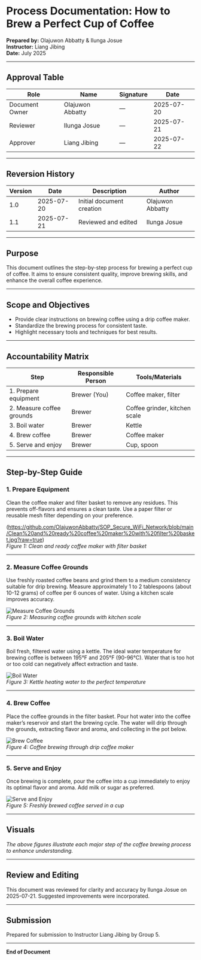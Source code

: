 # Process Documentation: How to Brew a Perfect Cup of Coffee

**Prepared by:** Olajuwon Abbatty & Ilunga Josue  
**Instructor:** Liang Jibing  
**Date:** July 2025

---

## Approval Table  
| Role             | Name             | Signature | Date       |  
|------------------|------------------|-----------|------------|  
| Document Owner   | Olajuwon Abbatty | —         | 2025-07-20 |  
| Reviewer        | Ilunga Josue     | —         | 2025-07-21 |  
| Approver        | Liang Jibing     | —         | 2025-07-22 |  

---

## Reversion History  
| Version | Date       | Description              | Author           |  
|---------|------------|--------------------------|------------------|  
| 1.0     | 2025-07-20 | Initial document creation | Olajuwon Abbatty |  
| 1.1     | 2025-07-21 | Reviewed and edited       | Ilunga Josue     |  

---

## Purpose  
This document outlines the step-by-step process for brewing a perfect cup of coffee. It aims to ensure consistent quality, improve brewing skills, and enhance the overall coffee experience.

---

## Scope and Objectives  
- Provide clear instructions on brewing coffee using a drip coffee maker.  
- Standardize the brewing process for consistent taste.  
- Highlight necessary tools and techniques for best results.

---

## Accountability Matrix  

| Step                      | Responsible Person | Tools/Materials                  |  
|---------------------------|--------------------|---------------------------------|  
| 1. Prepare equipment      | Brewer (You)       | Coffee maker, filter             |  
| 2. Measure coffee grounds | Brewer            | Coffee grinder, kitchen scale    |  
| 3. Boil water            | Brewer            | Kettle                          |  
| 4. Brew coffee           | Brewer            | Coffee maker                    |  
| 5. Serve and enjoy       | Brewer            | Cup, spoon                      |  

---

## Step-by-Step Guide  

### 1. Prepare Equipment  
Clean the coffee maker and filter basket to remove any residues. This prevents off-flavors and ensures a clean taste. Use a paper filter or reusable mesh filter depending on your preference.

(https://github.com/OlajuwonAbbatty/SOP_Secure_WiFi_Network/blob/main/Clean%20and%20ready%20coffee%20maker%20with%20filter%20basket.jpg?raw=true)  
*Figure 1: Clean and ready coffee maker with filter basket*

---

### 2. Measure Coffee Grounds  
Use freshly roasted coffee beans and grind them to a medium consistency suitable for drip brewing. Measure approximately 1 to 2 tablespoons (about 10-12 grams) of coffee per 6 ounces of water. Using a kitchen scale improves accuracy.

![Measure Coffee Grounds](images/measure_coffee_grounds.jpg)  
*Figure 2: Measuring coffee grounds with kitchen scale*

---

### 3. Boil Water  
Boil fresh, filtered water using a kettle. The ideal water temperature for brewing coffee is between 195°F and 205°F (90-96°C). Water that is too hot or too cold can negatively affect extraction and taste.

![Boil Water](images/boil_water.jpg)  
*Figure 3: Kettle heating water to the perfect temperature*

---

### 4. Brew Coffee  
Place the coffee grounds in the filter basket. Pour hot water into the coffee maker’s reservoir and start the brewing cycle. The water will drip through the grounds, extracting flavor and aroma, and collecting in the pot below.

![Brew Coffee](images/brew_coffee.jpg)  
*Figure 4: Coffee brewing through drip coffee maker*

---

### 5. Serve and Enjoy  
Once brewing is complete, pour the coffee into a cup immediately to enjoy its optimal flavor and aroma. Add milk or sugar as preferred.

![Serve and Enjoy](images/serve_coffee.jpg)  
*Figure 5: Freshly brewed coffee served in a cup*

---

## Visuals  
*The above figures illustrate each major step of the coffee brewing process to enhance understanding.*

---

## Review and Editing  
This document was reviewed for clarity and accuracy by Ilunga Josue on 2025-07-21. Suggested improvements were incorporated.

---

## Submission  
Prepared for submission to Instructor Liang Jibing by Group 5.

---

**End of Document**
